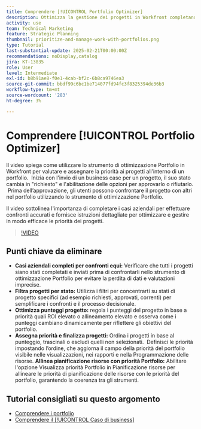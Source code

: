 ```yaml
---
title: Comprendere [!UICONTROL Portfolio Optimizer]
description: Ottimizza la gestione dei progetti in Workfront completando i casi aziendali per confronti equi, filtrando i progetti in base allo stato, regolando i punteggi in modo dinamico, assegnando priorità ai progetti in modo efficace e allineando la pianificazione delle risorse con gli obiettivi del portfolio.
activity: use
team: Technical Marketing
feature: Strategic Planning
thumbnail: prioritize-and-manage-work-with-portfolios.png
type: Tutorial
last-substantial-update: 2025-02-21T00:00:00Z
recommendations: noDisplay,catalog
jira: KT-13835
role: User
level: Intermediate
exl-id: b8b91ae8-f0e1-4cab-bf2c-6b8ca9746ea3
source-git-commit: bbdf99c6bc1be714077fd94fc3f8325394de36b3
workflow-type: tm+mt
source-wordcount: '283'
ht-degree: 3%

---
```


# Comprendere [!UICONTROL Portfolio Optimizer]

Il video spiega come utilizzare lo strumento di ottimizzazione Portfolio in Workfront per valutare e assegnare la priorità ai progetti all’interno di un portfolio. &#x200B; Inizia con l&#39;invio di un business case per un progetto, il suo stato cambia in &quot;richiesto&quot; e l&#39;abilitazione delle opzioni per approvarlo o rifiutarlo. &#x200B; Prima dell’approvazione, gli utenti possono confrontare il progetto con altri nel portfolio utilizzando lo strumento di ottimizzazione Portfolio. &#x200B;

Il video sottolinea l&#39;importanza di completare i casi aziendali per effettuare confronti accurati e fornisce istruzioni dettagliate per ottimizzare e gestire in modo efficace le priorità dei progetti. &#x200B;

>[!VIDEO](https://video.tv.adobe.com/v/3446283/?quality=12&learn=on&enablevpops=1&captions=ita)

## Punti chiave da eliminare

* **Casi aziendali completi per confronti equi:** Verificare che tutti i progetti siano stati completati e inviati prima di confrontarli nello strumento di ottimizzazione Portfolio per evitare la perdita di dati e valutazioni imprecise. &#x200B;
* **Filtra progetti per stato:** Utilizza i filtri per concentrarti su stati di progetto specifici (ad esempio richiesti, approvati, correnti) per semplificare i confronti e il processo decisionale. &#x200B;
* **Ottimizza punteggi progetto:** regola i punteggi del progetto in base a priorità quali ROI elevato o allineamento elevato e osserva come i punteggi cambiano dinamicamente per riflettere gli obiettivi del portfolio. &#x200B;
* **Assegna priorità e finalizza progetti:** Ordina i progetti in base al punteggio, trascinali o escludi quelli non selezionati. &#x200B; Definisci le priorità impostando l’ordine, che aggiorna il campo della priorità del portfolio visibile nelle visualizzazioni, nei rapporti e nella Programmazione delle risorse. &#x200B;**Allinea pianificazione risorse con priorità Portfolio:** Abilitare l&#39;opzione Visualizza priorità Portfolio in Pianificazione risorse per allineare le priorità di pianificazione delle risorse con le priorità del portfolio, garantendo la coerenza tra gli strumenti. &#x200B;


## Tutorial consigliati su questo argomento

* [Comprendere i portfolio](/help/portfolios-and-programs/overview-of-adobe-workfront-portfolios.md)
* [Comprendere il [!UICONTROL Caso di business]](/help/portfolios-and-programs/introduction-to-the-business-case.md)
